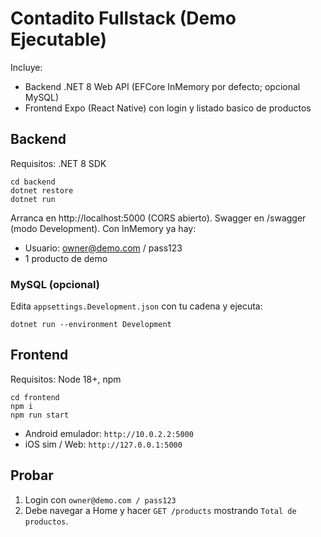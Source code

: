 # Contadito Fullstack (Demo Ejecutable)
Incluye:
- Backend .NET 8 Web API (EFCore InMemory por defecto; opcional MySQL)
- Frontend Expo (React Native) con login y listado basico de productos

## Backend
Requisitos: .NET 8 SDK

```
cd backend
dotnet restore
dotnet run
```
Arranca en http://localhost:5000 (CORS abierto). Swagger en /swagger (modo Development). Con InMemory ya hay:
- Usuario: owner@demo.com / pass123
- 1 producto de demo

### MySQL (opcional)
Edita `appsettings.Development.json` con tu cadena y ejecuta:
```
dotnet run --environment Development
```

## Frontend
Requisitos: Node 18+, npm

```
cd frontend
npm i
npm run start
```
- Android emulador: `http://10.0.2.2:5000`
- iOS sim / Web: `http://127.0.0.1:5000`

## Probar
1) Login con `owner@demo.com / pass123`
2) Debe navegar a Home y hacer `GET /products` mostrando `Total de productos`.
